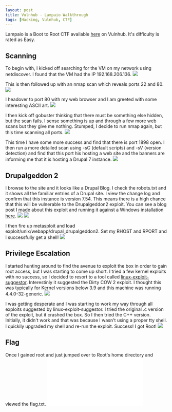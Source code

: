```yaml
---
layout: post
title: Vulnhub - Lampaio Walkthrough
tags: [Hacking, Vulnhub, CTF]
---
```

Lampaio is a Boot to Root CTF available [here](https://www.vulnhub.com/entry/lampiao-1,249/) on Vulnhub. It's difficulty is rated as Easy.

## Scanning
To begin with, I kicked off searching for the VM on my network using netdiscover. I found that the VM had the IP 192.168.206.136.
![](/img/Lampiao/netdiscover.png)

This is then followed up with an nmap scan which reveals ports 22 and 80. 
![](/img/Lampiao/nmap1.png)

I headover to port 80 with my web browser and I am greeted with some interesting ASCII art. 
![](/img/Lampiao/port80.PNG)

I then kick off gobuster thinking that there must be something else hidden, but the scan fails. I sense something is up and through a few more web scans but they give me nothing. Stumped, I decide to run nmap again, but this time scanning all ports.
![](/img/lLampiao/nmap2.png)

This time I have some more success and find that there is port 1898 open. I then run a more detailed scan using -sC (default scripts) and -sV (version detection) and find that this port his hosting a web site and the banners are informing me that it is hosting a Drupal 7 instance.
![](/img/Lampiao/nmap3.png)

## Drupalgeddon 2
I browse to the site and it looks like a Drupal Blog. I check the robots.txt and it shows all the familiar entries of a Drupal site. I view the change log and confirm that this instance is version 7.54. This means there is a high chance that this will be vulnerable to the Drupalgeddon2 exploit. You can see a blog post I made about this exploit and running it against a Windows installation [here](https://wjmccann.github.io/blog/2018/06/02/Drupalgeddon2).
![](/img/Lampiao/drupal.PNG)
![](/img/Lampiao/changelog.png)

I then fire up metasploit and load exploit/unix/webapp/drupal_drupalgeddon2. Set my RHOST and RPORT and I successfully get a shell!
![](/img/Lampiao/shell.png)

## Privilege Escalation
I started hunting around to find the avenue to exploit the box in order to gain root access, but I was starting to come up short. I tried a few kernel exploits with no success, so I decided to resort to a tool called [linux-exploit-suggestor](https://github.com/mzet-/linux-exploit-suggester). Interestinly it suggested the Dirty COW 2 exploit. I thought this was typically for Kernel versions below 3.9 and this machine was running 4.4.0-32-generic.
![](/img/Lampiao/exploit.png)

I was getting desperate and I was starting to work my way through all exploits suggested by linux-exploit-suggestor. I tried the original .c version of the exploit, but it crashed the box. So I then tried the C++ version. Initially, it didn't work and that was because I wasn't using a proper tty shell. I quickily upgraded my shell and re-run the exploit. Success! I got Root!
![](/img/Lampiao/root.png)

## Flag
Once I gained root and just jumped over to Root's home directory and viewed the flag.txt.
![](/img/Lampiao/flag.txt)
